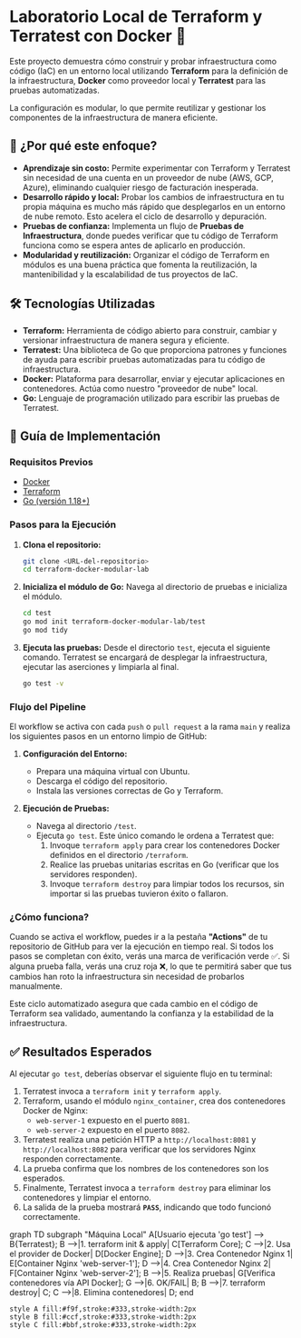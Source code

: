 # Laboratorio Local de Terraform y Terratest con Docker 🐳

Este proyecto demuestra cómo construir y probar infraestructura como código (IaC) en un entorno local utilizando **Terraform** para la definición de la infraestructura, **Docker** como proveedor local y **Terratest** para las pruebas automatizadas.

La configuración es modular, lo que permite reutilizar y gestionar los componentes de la infraestructura de manera eficiente.

## 🤔 ¿Por qué este enfoque?

* **Aprendizaje sin costo:** Permite experimentar con Terraform y Terratest sin necesidad de una cuenta en un proveedor de nube (AWS, GCP, Azure), eliminando cualquier riesgo de facturación inesperada.
* **Desarrollo rápido y local:** Probar los cambios de infraestructura en tu propia máquina es mucho más rápido que desplegarlos en un entorno de nube remoto. Esto acelera el ciclo de desarrollo y depuración.
* **Pruebas de confianza:** Implementa un flujo de **Pruebas de Infraestructura**, donde puedes verificar que tu código de Terraform funciona como se espera antes de aplicarlo en producción.
* **Modularidad y reutilización:** Organizar el código de Terraform en módulos es una buena práctica que fomenta la reutilización, la mantenibilidad y la escalabilidad de tus proyectos de IaC.

## 🛠️ Tecnologías Utilizadas

* **Terraform:** Herramienta de código abierto para construir, cambiar y versionar infraestructura de manera segura y eficiente.
* **Terratest:** Una biblioteca de Go que proporciona patrones y funciones de ayuda para escribir pruebas automatizadas para tu código de infraestructura.
* **Docker:** Plataforma para desarrollar, enviar y ejecutar aplicaciones en contenedores. Actúa como nuestro "proveedor de nube" local.
* **Go:** Lenguaje de programación utilizado para escribir las pruebas de Terratest.

## 🚀 Guía de Implementación

### Requisitos Previos

* [Docker](https://www.docker.com/products/docker-desktop)
* [Terraform](https://learn.hashicorp.com/tutorials/terraform/install-cli)
* [Go (versión 1.18+)]("https://golang.org/doc/install")

### Pasos para la Ejecución

1.  **Clona el repositorio:**
    ```bash
    git clone <URL-del-repositorio>
    cd terraform-docker-modular-lab
    ```

2.  **Inicializa el módulo de Go:**
    Navega al directorio de pruebas e inicializa el módulo.
    ```bash
    cd test
    go mod init terraform-docker-modular-lab/test
    go mod tidy
    ```

3.  **Ejecuta las pruebas:**
    Desde el directorio `test`, ejecuta el siguiente comando. Terratest se encargará de desplegar la infraestructura, ejecutar las aserciones y limpiarla al final.
    ```bash
    go test -v
    ```
### Flujo del Pipeline

El workflow se activa con cada `push` o `pull request` a la rama `main` y realiza los siguientes pasos en un entorno limpio de GitHub:

1.  **Configuración del Entorno:**
    * Prepara una máquina virtual con Ubuntu.
    * Descarga el código del repositorio.
    * Instala las versiones correctas de Go y Terraform.

2.  **Ejecución de Pruebas:**
    * Navega al directorio `/test`.
    * Ejecuta `go test`. Este único comando le ordena a Terratest que:
        1.  Invoque `terraform apply` para crear los contenedores Docker definidos en el directorio `/terraform`.
        2.  Realice las pruebas unitarias escritas en Go (verificar que los servidores responden).
        3.  Invoque `terraform destroy` para limpiar todos los recursos, sin importar si las pruebas tuvieron éxito o fallaron.

### ¿Cómo funciona?

Cuando se activa el workflow, puedes ir a la pestaña **"Actions"** de tu repositorio de GitHub para ver la ejecución en tiempo real. Si todos los pasos se completan con éxito, verás una marca de verificación verde ✅. Si alguna prueba falla, verás una cruz roja ❌, lo que te permitirá saber que tus cambios han roto la infraestructura sin necesidad de probarlos manualmente.

Este ciclo automatizado asegura que cada cambio en el código de Terraform sea validado, aumentando la confianza y la estabilidad de la infraestructura.


## ✅ Resultados Esperados

Al ejecutar `go test`, deberías observar el siguiente flujo en tu terminal:

1.  Terratest invoca a `terraform init` y `terraform apply`.
2.  Terraform, usando el módulo `nginx_container`, crea dos contenedores Docker de Nginx:
    * `web-server-1` expuesto en el puerto `8081`.
    * `web-server-2` expuesto en el puerto `8082`.
3.  Terratest realiza una petición HTTP a `http://localhost:8081` y `http://localhost:8082` para verificar que los servidores Nginx responden correctamente.
4.  La prueba confirma que los nombres de los contenedores son los esperados.
5.  Finalmente, Terratest invoca a `terraform destroy` para eliminar los contenedores y limpiar el entorno.
6.  La salida de la prueba mostrará **`PASS`**, indicando que todo funcionó correctamente.

graph TD
    subgraph "Máquina Local"
        A[Usuario ejecuta 'go test'] --> B{Terratest};
        B -->|1. terraform init & apply| C[Terraform Core];
        C -->|2. Usa el provider de Docker| D[Docker Engine];
        D -->|3. Crea Contenedor Nginx 1| E[Container Nginx 'web-server-1'];
        D -->|4. Crea Contenedor Nginx 2| F[Container Nginx 'web-server-2'];
        B -->|5. Realiza pruebas| G[Verifica contenedores vía API Docker];
        G -->|6. OK/FAIL| B;
        B -->|7. terraform destroy| C;
        C -->|8. Elimina contenedores| D;
    end

    style A fill:#f9f,stroke:#333,stroke-width:2px
    style B fill:#ccf,stroke:#333,stroke-width:2px
    style C fill:#bbf,stroke:#333,stroke-width:2px